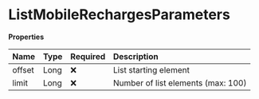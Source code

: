 # ListMobileRechargesParameters

**Properties**

| Name   | Type | Required | Description                        |
| :----- | :--- | :------- | :--------------------------------- |
| offset | Long | ❌       | List starting element              |
| limit  | Long | ❌       | Number of list elements (max: 100) |

<!-- This file was generated by liblab | https://liblab.com/ -->
